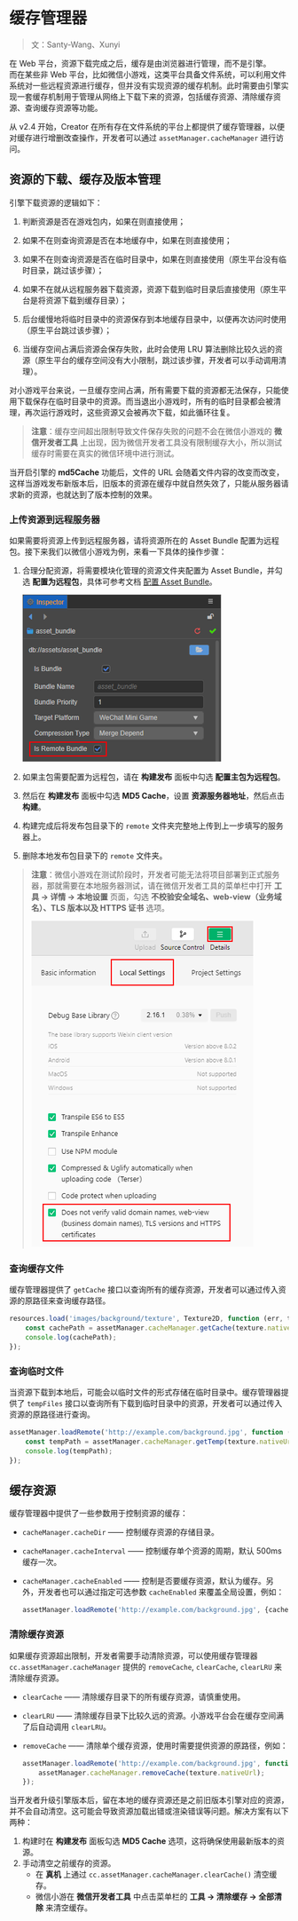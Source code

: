 # 缓存管理器

> 文：Santy-Wang、Xunyi

在 Web 平台，资源下载完成之后，缓存是由浏览器进行管理，而不是引擎。<br>
而在某些非 Web 平台，比如微信小游戏，这类平台具备文件系统，可以利用文件系统对一些远程资源进行缓存，但并没有实现资源的缓存机制。此时需要由引擎实现一套缓存机制用于管理从网络上下载下来的资源，包括缓存资源、清除缓存资源、查询缓存资源等功能。

从 v2.4 开始，Creator 在所有存在文件系统的平台上都提供了缓存管理器，以便对缓存进行增删改查操作，开发者可以通过 `assetManager.cacheManager` 进行访问。

## 资源的下载、缓存及版本管理

引擎下载资源的逻辑如下：

1. 判断资源是否在游戏包内，如果在则直接使用；

2. 如果不在则查询资源是否在本地缓存中，如果在则直接使用；

3. 如果不在则查询资源是否在临时目录中，如果在则直接使用（原生平台没有临时目录，跳过该步骤）；

4. 如果不在就从远程服务器下载资源，资源下载到临时目录后直接使用（原生平台是将资源下载到缓存目录）；

5. 后台缓慢地将临时目录中的资源保存到本地缓存目录中，以便再次访问时使用（原生平台跳过该步骤）；

6. 当缓存空间占满后资源会保存失败，此时会使用 LRU 算法删除比较久远的资源（原生平台的缓存空间没有大小限制，跳过该步骤，开发者可以手动调用清理）。

对小游戏平台来说，一旦缓存空间占满，所有需要下载的资源都无法保存，只能使用下载保存在临时目录中的资源。而当退出小游戏时，所有的临时目录都会被清理，再次运行游戏时，这些资源又会被再次下载，如此循环往复。

> **注意**：缓存空间超出限制导致文件保存失败的问题不会在微信小游戏的 **微信开发者工具** 上出现，因为微信开发者工具没有限制缓存大小，所以测试缓存时需要在真实的微信环境中进行测试。

当开启引擎的 **md5Cache** 功能后，文件的 URL 会随着文件内容的改变而改变，这样当游戏发布新版本后，旧版本的资源在缓存中就自然失效了，只能从服务器请求新的资源，也就达到了版本控制的效果。

### 上传资源到远程服务器

如果需要将资源上传到远程服务器，请将资源所在的 Asset Bundle 配置为远程包。接下来我们以微信小游戏为例，来看一下具体的操作步骤：

1. 合理分配资源，将需要模块化管理的资源文件夹配置为 Asset Bundle，并勾选 **配置为远程包**，具体可参考文档 [配置 Asset Bundle](./bundle.md#%E9%85%8D%E7%BD%AE%E6%96%B9%E6%B3%95)。

    ![bundle_is_remote](./cache-manager/remote-bundle.png)

2. 如果主包需要配置为远程包，请在 **构建发布** 面板中勾选 **配置主包为远程包**。

3. 然后在 **构建发布** 面板中勾选 **MD5 Cache**，设置 **资源服务器地址**，然后点击 **构建**。

4. 构建完成后将发布包目录下的 `remote` 文件夹完整地上传到上一步填写的服务器上。

5. 删除本地发布包目录下的 `remote` 文件夹。

> **注意**：微信小游戏在测试阶段时，开发者可能无法将项目部署到正式服务器，那就需要在本地服务器测试，请在微信开发者工具的菜单栏中打开 **工具 -> 详情 -> 本地设置** 页面，勾选 **不校验安全域名、web-view（业务域名）、TLS 版本以及 HTTPS 证书** 选项。
>
> ![details](./cache-manager/details.png)

### 查询缓存文件

缓存管理器提供了 `getCache` 接口以查询所有的缓存资源，开发者可以通过传入资源的原路径来查询缓存路径。

```typescript
resources.load('images/background/texture', Texture2D, function (err, texture) {
    const cachePath = assetManager.cacheManager.getCache(texture.nativeUrl);
    console.log(cachePath);
});
```

### 查询临时文件

当资源下载到本地后，可能会以临时文件的形式存储在临时目录中。缓存管理器提供了 `tempFiles` 接口以查询所有下载到临时目录中的资源，开发者可以通过传入资源的原路径进行查询。

```typescript
assetManager.loadRemote('http://example.com/background.jpg', function (err, texture) {
    const tempPath = assetManager.cacheManager.getTemp(texture.nativeUrl);
    console.log(tempPath);
});
```

## 缓存资源

缓存管理器中提供了一些参数用于控制资源的缓存：

- `cacheManager.cacheDir` —— 控制缓存资源的存储目录。
- `cacheManager.cacheInterval` —— 控制缓存单个资源的周期，默认 500ms 缓存一次。
- `cacheManager.cacheEnabled` —— 控制是否要缓存资源，默认为缓存。另外，开发者也可以通过指定可选参数 `cacheEnabled` 来覆盖全局设置，例如：

  ```typescript
  assetManager.loadRemote('http://example.com/background.jpg', {cacheEnabled: true}, callback);
  ```

### 清除缓存资源

如果缓存资源超出限制，开发者需要手动清除资源，可以使用缓存管理器 `cc.assetManager.cacheManager` 提供的 `removeCache`, `clearCache`, `clearLRU` 来清除缓存资源。

- `clearCache` —— 清除缓存目录下的所有缓存资源，请慎重使用。
- `clearLRU` —— 清除缓存目录下比较久远的资源。小游戏平台会在缓存空间满了后自动调用 `clearLRU`。
- `removeCache` —— 清除单个缓存资源，使用时需要提供资源的原路径，例如：

  ```typescript
  assetManager.loadRemote('http://example.com/background.jpg', function (err, texture) {
      assetManager.cacheManager.removeCache(texture.nativeUrl);
  });
  ```

当开发者升级引擎版本后，留在本地的缓存资源还是之前旧版本引擎对应的资源，并不会自动清空。这可能会导致资源加载出错或渲染错误等问题。解决方案有以下两种：

1. 构建时在 **构建发布** 面板勾选 **MD5 Cache** 选项，这将确保使用最新版本的资源。
2. 手动清空之前缓存的资源。
    - 在 **真机** 上通过 `cc.assetManager.cacheManager.clearCache()` 清空缓存。
    - 微信小游在 **微信开发者工具** 中点击菜单栏的 **工具 -> 清除缓存 -> 全部清除** 来清空缓存。
